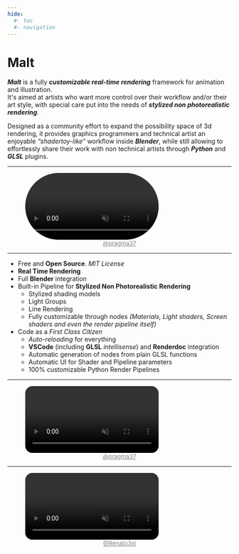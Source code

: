 ```yaml
---
hide:
  #- toc
  #- navigation
---
```


# Malt


***Malt*** is a fully ***customizable real-time rendering*** framework for animation and illustration.  
It's aimed at artists who want more control over their workflow and/or their art style, with special care put into the needs of ***stylized non photorealistic rendering***.  

Designed as a community effort to expand the possibility space of 3d rendering, it provides graphics programmers and technical artist an enjoyable *“shadertoy-like”* workflow inside ***Blender***, while still allowing to effortlessly share their work with non technical artists through ***Python*** and ***GLSL*** plugins.

---

<figure class="video_container">
  <video autoplay muted loop style="max-height:50vh; max-width: 100%; border-radius: 5rem;">
    <source src="https://www.pragma37.com/docs/rtc2021/explorer.mp4" type="video/mp4">
  </video>
  <figcaption style="max-width: 100%; text-align: center; margin: 0; font-size: small">
    <a href="https://twitter.com/pragma37" target="_blank" style="color: grey;">@pragma37</a>
  </figcaption>
</figure>

---

- Free and **Open Source**. *MIT License*
- **Real Time Rendering**
- Full **Blender** integration
- Built-in Pipeline for **Stylized Non Photorealistic Rendering**  
    - Stylized shading models
    - Light Groups
    - Line Rendering
    - Fully customizable through nodes *(Materials, Light shaders, Screen shaders and even the render pipeline itself)*
- Code as a *First Class Citizen*  
    - *Auto-reloading* for everything
    - **VSCode** (including **GLSL** *intellisense*) and **Renderdoc** integration
    - Automatic generation of nodes from plain GLSL functions
    - Automatic UI for Shader and Pipeline parameters
    - 100% customizable Python Render Pipelines

---

<figure class="video_container">
  <video controls autoplay muted loop style="max-height:75vh; max-width:100%; margin: auto; border-radius: 1rem;">
    <source src="https://www.pragma37.com/docs/rtc2021/pixel-art.mp4" type="video/mp4">
  </video>
  <figcaption style="max-width: 100%; text-align: center; margin: 0; font-size: small">
    <a href="https://twitter.com/pragma37" target="_blank" style="color: grey;">@pragma37</a>
  </figcaption>
</figure>

---

<figure class="video_container">
  <video controls autoplay muted loop style="max-height:75vh; max-width:100%; margin: auto; border-radius: 1rem;">
    <source src="https://www.pragma37.com/docs/rtc2021/renato3xl.mp4" type="video/mp4">
  </video>
  <figcaption style="max-width: 100%; text-align: center; margin: 0; font-size: small">
    <a href="https://linktr.ee/Renato3xl" target="_blank" style="color: grey;">@Renato3xl</a>
  </figcaption>
</figure>
